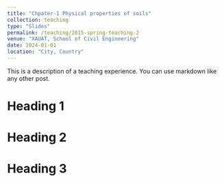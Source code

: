 ```yaml
---
title: "Chpater-1 Physical properties of soils"
collection: teaching
type: "Slides"
permalink: /teaching/2015-spring-teaching-2
venue: "XAUAT, School of Civil Engineering"
date: 2024-01-01
location: "City, Country"
---
```


This is a description of a teaching experience. You can use markdown like any other post.

Heading 1
======

Heading 2
======

Heading 3
======
